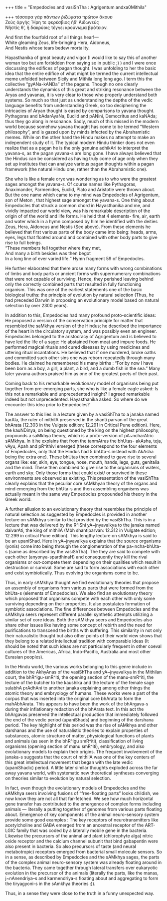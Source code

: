 +++
title = "Empedocles and vasiShTha : Agrigentum andxa0Mithila"

+++
τέσσαρα γὰρ πάντων ῥιζώματα πρῶτον ἄκουε·  
Ζεὺς ἀργὴς Ἥρη τε φερέσβιος ἠδ’ Ἀιδωνεύς  
Νῆστίς θ’, ἣ δακρύοις τέγγει κρούνωμα βρότειον.

And first the fourfold root of all things hear\!—  
White gleaming Zeus, life-bringing Hera, Aidoneus,  
And Nestis whose tears bedew mortality.

Hayasthanika of great beauty and vigor (I would like to say this of
another woman too but am forbidden from saying so in public ;) ) and I
were once discussing the edifices of pagan thought. I was unfolding to
her the basic idea that the entire edifice of what might be termed the
current intellectual meme unfolded between Sicily and Mithila long long
ago. I term this the collective “gyANa-kANDa” of the pagans. Though no
one clearly understands the dynamics of this great and striking
resonance between the Aryas and yavanas, it is very clear to those who
properly understand both systems. So much so that just as understanding
the depths of the vedic language benefits from understanding Greek, so
too deciphering the intricacies of Aryan thought is eased by comparisons
to yavana thought. Pythagoras and bAdarAyaNa, Euclid and pANini,
Democritus and kaNAda; thus they go along in resonance. Sadly, much of
this missed in the modern world because somehow yavana thought has come
to be termed “Western philosophy”, and is gazed upon by minds infected
by the Abrahamistic memes. While on the other hand the Hindu makes no
attempt to make an independent study of it. The typical modern Hindu
thinker does not even realize that as a pagan he is the only genuine
adhikArI to interpret the yavana-s, as the pagan yavana-s are long gone.
I have always believed that the Hindus can be considered as having truly
come of age only when they set up institutes that can analyze various
pagan thoughts within a pagan framework (the natural Hindu one, rather
than the Abrahamistic one).

She who is like a female oryx was wondering as to who were the greatest
sages amongst the yavana-s. Of course names like Pythagoras,
Anaximander, Parmenides, Euclid, Plato and Aristotle were thrown about.
But the one name which came to my mind was Empedocles of Agrigentum, son
of Meton , that highest sage amongst the yavana-s. One thing about
Empedocles that struck a common chord in Hayasthanika and me, and
vividly impacted our world view, was his remarkable description of the
origin of of the world and life forms. He held that 4 elements- fire,
air, earth and water which in a hymn composed by him he identified with
the deities Zeus, Hera, Aidoneus and Nestis (See above). From these
elements he believed that first various parts of the body came into
being: heads, arms, eyes, legs that floated around and combined with
other body parts to give rise to full beings.  
“These members fell together where they met,  
And many a birth besides was then begot  
In a long line of ever varied life.“ Hymn fragment 59 of Empedocles.

He further elaborated that there arose many forms with wrong
combinations of limbs and body parts or ancient forms with supernumerary
combinations that were not capable of surviving. Hence, they perished
leaving behind only the correctly combined parts that resulted in fully
functioning organism. This was one of the earliest statements one of the
basic biological truths: the principle of evolution by natural selection
(Thus, he had preceded Darwin in proposing an evolutionary model based
on natural selection by over 2300 years).

In addition to this, Empedocles had many profound proto-scientific
ideas: He proposed a version of the conservation principle for matter
that resembled the saMkhya version of the Hindus; he described the
importance of the heart in the circulatory system, and was possibly even
an engineer. Empedocles belonged to the aristocracy of Agrigentum and is
believed to have led the life of a sage: He abstained from meat and
impure foods. He performed magical rituals and cured diseases by using
medicines and uttering ritual incantations. He believed that if one
murdered, broke oaths and committed such other sins one was reborn
repeatedly through many bodies. He claimed he remembered his many births
: “For by now I have been born as a boy, a girl, a plant, a bird, and a
dumb fish in the sea.” Many later yavana authors praised him as one of
the greatest poets of their past.

Coming back to his remarkable evolutionary model of organisms being put
together from pre-emerging parts, she who is like a female eagle asked:
Is this not a remarkable and unprecedented insight? I agreed remarkable
indeed but not unprecedented. Hayasthanika asked: So where do we
encounter this idea prior to Empedocles?

The answer to this lies in a lecture given by a vasiShTha to a janaka
named karAla, the ruler of mithilA preserved in the shanti parvan of the
great bhArata (12.303 in the Vulgate edition; 12.291 in Critical Pune
edition). Here, the kauNDinya, on being questioned by the king on the
highest philosophy, propounds a saMkhya theory, which is a proto-version
of pA\~ncharAtric sAMkhya. In it he explains that from the tanmAtras the
bhUtas- akAsha, teja, vAyu, Apah and pR^ithivi emerged (these correspond
to the four elements of Empedocles, only that the Hindus had 5 bhUta-s
instead with AkAsha being the extra one). These bhUtas then combined to
gave rise to several organs like: ear, skin, eye, tongue, nose, mouth,
hands, legs, guts, genitalia and the mind. These then combined to give
rise to the organisms of waters, earth and sky. Only those forms that
could exist/ or survived in these environments are observed as existing.
This presentation of the vasiShTha clearly explains that the peculiar
core sAMkhyan theory of the organs and mind emerging from the bhUta-s
and then assembling organisms was actually meant in the same way
Empedocles propounded his theory in the Greek world.

A further allusion to an evolutionary theory that resembles the
principle of natural selection as suggested by Empedocles is provided in
another lecture on sAMkhya similar to that provided by the vasiShTha.
This is in a lecture that was delivered by the R^iShi yA\~jnyavalkya to
the janaka named daivarAti, the king of mithilA (Mbh shantiparvan:
12.312 in Vulgate edition; 12.299 in critical Pune edition). This
lengthy lecture on sAMkhya is said to be an upaniShad. Here in
yA\~jnyavalkya explains that the source organisms (yonis) come into
being through the conglomeration of the pa\~ncha-bhUta-s (same as
described by the vasiShTha). The they are said to compete with each
other (anyonya-spardhinaH) and consequently they kill the rival
organisms or out-compete them depending on their qualities which result
in destruction or survival. Some are said to form associations with each
other and exist symbiotically. Thus evolving the organisms come to be.

Thus, in early sAMkhya thought we find evolutionary theories that
propose an assembly of organisms from various parts that were formed
from the bhUta-s (elements of Empedocles). We also find an evolutionary
theory which proposed that organisms compete with each other with only
some surviving depending on their properties. It also postulates
formation of symbiotic associations. The fine differences between
Empedocles and the sAMkhya seers represent different parallel synthetic
attempts utilizing a similar set of core ideas. Both the sAMkhya seers
and Empedocles also share other issues like having some concept of
rebirth and the need for purifications to transcend the births with
suffering. This similarity in not only their naturalistic thought but
also other points of their world view shows that they belong to a
related intellectual tradition with comparable ideas (It should be noted
that such ideas are not particularly frequent in other coeval cultures
of the Americas, Africa, Indo-Pacific, Australia and most other Eurasian
peoples).

In the Hindu world, the various works belonging to this genre include in
addition to the AkhyAnas of the vasiShTha and yA\~jnyavalkya in the
Mithilan court, the bhR^igu-smR^iti, the opening section of the
manu-smR^iti, the lecture of the butcher to the kaushika and the lecture
of the female sage sulabhA prAdhAni to another janaka explaining among
other things the atomic theory and embryology of humans. These works
were a part of the corpus that was inserted into the original core
bhArata to form the mahAbhArata. This appears to have been the work of
the bhArgava-s during their inflationary redaction of the bhArata text.
In this act the bhArgavas preserved the intellectual production that
immediately followed the end of the vedic period (upaniShads) and
beginning of the darshana period. The key highlight of this period was
the rise of sAMkhya and other darshanas and the use of naturalistic
theories to explain properties of substances, atomic structure of
matter, physiological functions of plants and animals (as seen in the
bhR^igu smR^iti), classification of living organisms (opening section of
manu smR^iti), embryology, and also evolutionary models to explain their
origins. The frequent involvement of the janaka-s suggests that the
court of mithilA was one of the key centers of this great intellectual
movement that began with the late vedic (upaniShadic) period. A little
later similar thoughts exploded across the far away yavana world, with
systematic new theoretical syntheses converging on theories similar to
evolution by natural selection.

In fact, even though the evolutionary models of Empedocles and the
sAMkhya seers involving fusions of “free-floating parts” looks childish,
we now know they are not all that far-fetched. We see how much
horizontal gene transfer has contributed to the emergence of complex
forms including animals — literally a putting together of genomes from
various parts floating about. Emergence of key components of the animal
neuro-sensory system provide some good examples : The key receptors of
neurotransmitters like acetylcholine and GABA emerged from an ancestral
receptor of the ART-LGIC family that was coded by a laterally mobile
gene in the bacteria. Likewise the precursors of the animal and plant
(chlorophyte alga) nitric oxide receptor and the calcium channel subunit
that bind gabapentin were also present in bacteria. So also precursors
of taste (and neural metabotropic) receptors emerged from bacterial
small molecule sensors. So in a sense, as described by Empedocles and
the sAMkhya sages, the parts of the complex animal neuro-sensory system
was already floating around in the bacteria. They came together through
lateral transfers over eukaryotic evolution in the precursor of the
animals (literally the parts, like the manas, j\~nAnendriya–s and
karmendriya-s floating about and aggregating to form the tiryagyoni-s in
the sAmkhya theories :)).

Thus, in a sense they were close to the truth in a funny unexpected way.
